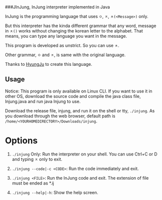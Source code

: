 ###JInJung, InJung interpreter implemented in Java

InJung is the programming language that uses `ㅇ`, `ㅈ`, `ㅊ(<Message>)` only.

But this interpreter has the kinda different grammar that any word, message in `ㅊ()` works without changing the korean letter to the alphabet. That means, you can type any language you want in the message.

This program is developed as unstrict. So you can use `ㅊ`.

Other grammar, `ㅇ` and `ㅈ`, is same with the original language.

Thanks to [HyungJu](https://github.com/HyungJu) to create this language.

## Usage

Notice: This program is only available on Linux CLI. If you want to use it in other OS, download the source code and compile the java class file, Injung.java and run java Injung to use.

Download the release file, injung, and run it on the shell or tty, `./injung`. As you download through the web browser, default path is `/home/<YOURHOMEDIRECTORY>/Downloads/injung`.

# Options

1. `./injung` Only: Run the interpreter on your shell. You can use Ctrl+C or D and typing `ㅈ` only to exit.

2. `./injung --code|-c <CODE>`: Run the code immediately and exit.

3. `./injung <FILE>`: Run the InJung code and exit. The extension of file must be ended as *.ij

4. `./injung --help|-h`: Show the help screen.


